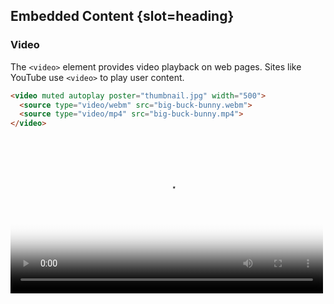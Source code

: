 ## Embedded Content {slot=heading}

### Video

The `<video>` element provides video playback on web pages. Sites like YouTube 
use `<video>` to play user content.

```html
<video muted autoplay poster="thumbnail.jpg" width="500">
  <source type="video/webm" src="big-buck-bunny.webm">
  <source type="video/mp4" src="big-buck-bunny.mp4">
</video>
```

<video controls preload="metadata" poster="https://peach.blender.org/wp-content/uploads/watchtrailer.gif" width="500">
  <source type="video/ogg" src="https://download.blender.org/peach/trailer/trailer_400p.ogg">
  <source type="video/mov" src="https://download.blender.org/peach/trailer/trailer_480p.mov">
</video>
